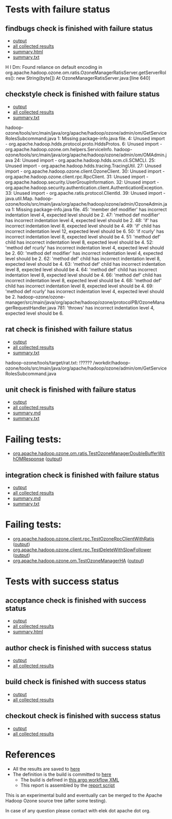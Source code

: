 # Tests with failure status

## findbugs check is finished with failure status

   * [output](https://raw.githubusercontent.com/elek/ozone-ci-q4/master/pr/pr-hdds-2240-9psb4/findbugs/output.log)
   * [all collected results](https://github.com/elek/ozone-ci-q4/tree/master/pr/pr-hdds-2240-9psb4/findbugs)
   * [summary.html](https://elek.github.io/ozone-ci-q4/pr/pr-hdds-2240-9psb4/findbugs/summary.html)
   * [summary.txt](https://github.com/elek/ozone-ci-q4/tree/master/pr/pr-hdds-2240-9psb4/findbugs/summary.txt)

H I Dm: Found reliance on default encoding in org.apache.hadoop.ozone.om.ratis.OzoneManagerRatisServer.getServerRoles(): new String(byte[])  At OzoneManagerRatisServer.java:[line 640]

## checkstyle check is finished with failure status

   * [output](https://raw.githubusercontent.com/elek/ozone-ci-q4/master/pr/pr-hdds-2240-9psb4/checkstyle/output.log)
   * [all collected results](https://github.com/elek/ozone-ci-q4/tree/master/pr/pr-hdds-2240-9psb4/checkstyle)
   * [summary.txt](https://github.com/elek/ozone-ci-q4/tree/master/pr/pr-hdds-2240-9psb4/checkstyle/summary.txt)

hadoop-ozone/tools/src/main/java/org/apache/hadoop/ozone/admin/om/GetServiceRolesSubcommand.java
 1: Missing package-info.java file.
 4: Unused import - org.apache.hadoop.hdds.protocol.proto.HddsProtos.
 6: Unused import - org.apache.hadoop.ozone.om.helpers.ServiceInfo.
hadoop-ozone/tools/src/main/java/org/apache/hadoop/ozone/admin/om/OMAdmin.java
 24: Unused import - org.apache.hadoop.hdds.scm.cli.SCMCLI.
 25: Unused import - org.apache.hadoop.hdds.tracing.TracingUtil.
 27: Unused import - org.apache.hadoop.ozone.client.OzoneClient.
 30: Unused import - org.apache.hadoop.ozone.client.rpc.RpcClient.
 31: Unused import - org.apache.hadoop.security.UserGroupInformation.
 32: Unused import - org.apache.hadoop.security.authentication.client.AuthenticationException.
 33: Unused import - org.apache.ratis.protocol.ClientId.
 39: Unused import - java.util.Map.
hadoop-ozone/tools/src/main/java/org/apache/hadoop/ozone/admin/OzoneAdmin.java
 1: Missing package-info.java file.
 45: &apos;member def modifier&apos; has incorrect indentation level 4, expected level should be 2.
 47: &apos;method def modifier&apos; has incorrect indentation level 4, expected level should be 2.
 48: &apos;if&apos; has incorrect indentation level 8, expected level should be 4.
 49: &apos;if&apos; child has incorrect indentation level 12, expected level should be 6.
 50: &apos;if rcurly&apos; has incorrect indentation level 8, expected level should be 4.
 51: &apos;method def&apos; child has incorrect indentation level 8, expected level should be 4.
 52: &apos;method def rcurly&apos; has incorrect indentation level 4, expected level should be 2.
 60: &apos;method def modifier&apos; has incorrect indentation level 4, expected level should be 2.
 62: &apos;method def&apos; child has incorrect indentation level 8, expected level should be 4.
 63: &apos;method def&apos; child has incorrect indentation level 8, expected level should be 4.
 64: &apos;method def&apos; child has incorrect indentation level 8, expected level should be 4.
 66: &apos;method def&apos; child has incorrect indentation level 8, expected level should be 4.
 68: &apos;method def&apos; child has incorrect indentation level 8, expected level should be 4.
 69: &apos;method def rcurly&apos; has incorrect indentation level 4, expected level should be 2.
hadoop-ozone/ozone-manager/src/main/java/org/apache/hadoop/ozone/protocolPB/OzoneManagerRequestHandler.java
 781: &apos;throws&apos; has incorrect indentation level 4, expected level should be 6.

## rat check is finished with failure status

   * [output](https://raw.githubusercontent.com/elek/ozone-ci-q4/master/pr/pr-hdds-2240-9psb4/rat/output.log)
   * [all collected results](https://github.com/elek/ozone-ci-q4/tree/master/pr/pr-hdds-2240-9psb4/rat)
   * [summary.txt](https://github.com/elek/ozone-ci-q4/tree/master/pr/pr-hdds-2240-9psb4/rat/summary.txt)

hadoop-ozone/tools/target/rat.txt: !????? /workdir/hadoop-ozone/tools/src/main/java/org/apache/hadoop/ozone/admin/om/GetServiceRolesSubcommand.java

## unit check is finished with failure status

   * [output](https://raw.githubusercontent.com/elek/ozone-ci-q4/master/pr/pr-hdds-2240-9psb4/unit/output.log)
   * [all collected results](https://github.com/elek/ozone-ci-q4/tree/master/pr/pr-hdds-2240-9psb4/unit)
   * [summary.md](https://github.com/elek/ozone-ci-q4/tree/master/pr/pr-hdds-2240-9psb4/unit/summary.md)
   * [summary.txt](https://github.com/elek/ozone-ci-q4/tree/master/pr/pr-hdds-2240-9psb4/unit/summary.txt)

# Failing tests: 

 * [org.apache.hadoop.ozone.om.ratis.TestOzoneManagerDoubleBufferWithOMResponse](hadoop-ozone/ozone-manager/org.apache.hadoop.ozone.om.ratis.TestOzoneManagerDoubleBufferWithOMResponse.txt) ([output](hadoop-ozone/ozone-manager/org.apache.hadoop.ozone.om.ratis.TestOzoneManagerDoubleBufferWithOMResponse-output.txt))

## integration check is finished with failure status

   * [output](https://raw.githubusercontent.com/elek/ozone-ci-q4/master/pr/pr-hdds-2240-9psb4/integration/output.log)
   * [all collected results](https://github.com/elek/ozone-ci-q4/tree/master/pr/pr-hdds-2240-9psb4/integration)
   * [summary.md](https://github.com/elek/ozone-ci-q4/tree/master/pr/pr-hdds-2240-9psb4/integration/summary.md)
   * [summary.txt](https://github.com/elek/ozone-ci-q4/tree/master/pr/pr-hdds-2240-9psb4/integration/summary.txt)

# Failing tests: 

 * [org.apache.hadoop.ozone.client.rpc.TestOzoneRpcClientWithRatis](hadoop-ozone/integration-test/org.apache.hadoop.ozone.client.rpc.TestOzoneRpcClientWithRatis.txt) ([output](hadoop-ozone/integration-test/org.apache.hadoop.ozone.client.rpc.TestOzoneRpcClientWithRatis-output.txt))
 * [org.apache.hadoop.ozone.client.rpc.TestDeleteWithSlowFollower](hadoop-ozone/integration-test/org.apache.hadoop.ozone.client.rpc.TestDeleteWithSlowFollower.txt) ([output](hadoop-ozone/integration-test/org.apache.hadoop.ozone.client.rpc.TestDeleteWithSlowFollower-output.txt))
 * [org.apache.hadoop.ozone.om.TestOzoneManagerHA](hadoop-ozone/integration-test/org.apache.hadoop.ozone.om.TestOzoneManagerHA.txt) ([output](hadoop-ozone/integration-test/org.apache.hadoop.ozone.om.TestOzoneManagerHA-output.txt))


# Tests with success status

## acceptance check is finished with success status

   * [output](https://raw.githubusercontent.com/elek/ozone-ci-q4/master/pr/pr-hdds-2240-9psb4/acceptance/output.log)
   * [all collected results](https://github.com/elek/ozone-ci-q4/tree/master/pr/pr-hdds-2240-9psb4/acceptance)
   * [summary.html](https://elek.github.io/ozone-ci-q4/pr/pr-hdds-2240-9psb4/acceptance/summary.html)


## author check is finished with success status

   * [output](https://raw.githubusercontent.com/elek/ozone-ci-q4/master/pr/pr-hdds-2240-9psb4/author/output.log)
   * [all collected results](https://github.com/elek/ozone-ci-q4/tree/master/pr/pr-hdds-2240-9psb4/author)


## build check is finished with success status

   * [output](https://raw.githubusercontent.com/elek/ozone-ci-q4/master/pr/pr-hdds-2240-9psb4/build/output.log)
   * [all collected results](https://github.com/elek/ozone-ci-q4/tree/master/pr/pr-hdds-2240-9psb4/build)


## checkout check is finished with success status

   * [output](https://raw.githubusercontent.com/elek/ozone-ci-q4/master/pr/pr-hdds-2240-9psb4/checkout/output.log)
   * [all collected results](https://github.com/elek/ozone-ci-q4/tree/master/pr/pr-hdds-2240-9psb4/checkout)




# References

 * All the results are saved to [here](https://github.com/elek/ozone-ci-q4/tree/master/pr/pr-hdds-2240-9psb4/)
 * The definition is the build is committed to [here](https://github.com/elek/argo-ozone)
    * The build is defined in [this argo workflow XML](https://github.com/elek/argo-ozone/blob/master/ozone-build.yaml)
    * This report is assembled by the [report script](https://github.com/elek/argo-ozone/blob/master/scripts/report.sh)

This is an experimental build and eventually can be merged to the Apache Hadoop Ozone source tree (after some testing).

In case of any question please contact with elek dot apache dot org.
